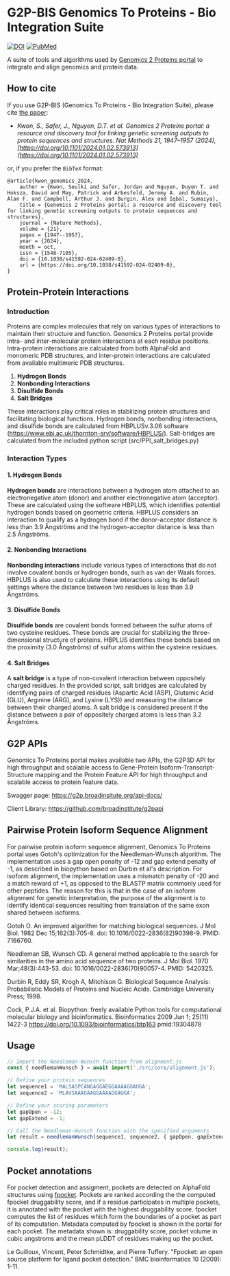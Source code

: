 # G2P-BIS Genomics To Proteins - Bio Integration Suite
[![DOI](https://img.shields.io/badge/DOI-10.1038/s41592--024--02409--0-blue.svg)](https://doi.org/10.1038/s41592-024-02409-0)
[![PubMed](https://img.shields.io/badge/PubMed-39294369-blue.svg)](https://pubmed.ncbi.nlm.nih.gov/39294369/)

A suite of tools and algorithms used by [Genomics 2 Proteins portal](https://g2p.broadinstitute.org) to integrate and align genomics and protein data.

## How to cite
If you use G2P-BIS (Genomics To Proteins - Bio Integration Suite), please cite [the paper](https://www.nature.com/articles/s41592-024-02409-0):

- *Kwon, S., Safer, J., Nguyen, D.T. et al. Genomics 2 Proteins portal: a resource and discovery tool for linking genetic screening outputs to protein sequences and structures. Nat Methods 21, 1947–1957 (2024), [https://doi.org/10.1101/2024.01.02.573913](https://doi.org/10.1101/2024.01.02.573913)*

or, if you prefer the `BibTeX` format:

```
@article{kwon_genomics_2024,
	author = {Kwon, Seulki and Safer, Jordan and Nguyen, Duyen T. and Hoksza, David and May, Patrick and Arbesfeld, Jeremy A. and Rubin, Alan F. and Campbell, Arthur J. and Burgin, Alex and Iqbal, Sumaiya},
	title = {Genomics 2 Proteins portal: a resource and discovery tool for linking genetic screening outputs to protein sequences and structures},
	journal = {Nature Methods},
	volume = {21},
	pages = {1947--1957},
	year = {2024},
	month = oct,
	issn = {1548-7105},
	doi = {10.1038/s41592-024-02409-0},
	url = {https://doi.org/10.1038/s41592-024-02409-0},
}
```


## Protein-Protein Interactions

### Introduction

Proteins are complex molecules that rely on various types of interactions to maintain their structure and function. Genomics 2 Proteins portal provide intra- and inter-molecular protein interactions at each residue positions. Intra-protein interactions are calculated from both AlphaFold and monomeric PDB structures, and inter-protein interactions are calculated from available multimeric PDB structures. 


1. **Hydrogen Bonds**
1. **Nonbonding Interactions**
1. **Disulfide Bonds**
1. **Salt Bridges**

These interactions play critical roles in stabilizing protein structures and facilitating biological functions. Hydrogen bonds, nonbonding interactions, and disulfide bonds are calculated from HBPLUSv.3.06 software (https://www.ebi.ac.uk/thornton-srv/software/HBPLUS/). Salt-bridges are calculated from the included python script (src/PPI_salt_bridges.py)

### Interaction Types


#### 1. Hydrogen Bonds

**Hydrogen bonds** are interactions between a hydrogen atom attached to an electronegative atom (donor) and another electronegative atom (acceptor). These are calculated using the software HBPLUS, which identifies potential hydrogen bonds based on geometric criteria. HBPLUS considers an interaction to qualify as a hydrogen bond if the donor-acceptor distance is less than 3.9 Ångströms and the hydrogen-acceptor distance is less than 2.5 Ångströms.


#### 2. Nonbonding Interactions

**Nonbonding interactions** include various types of interactions that do not involve covalent bonds or hydrogen bonds, such as van der Waals forces. HBPLUS is also used to calculate these interactions using its default settings where the distance between two residues is less than 3.9 Ångströms.

#### 3. Disulfide Bonds

**Disulfide bonds** are covalent bonds formed between the sulfur atoms of two cysteine residues. These bonds are crucial for stabilizing the three-dimensional structure of proteins. HBPLUS identifies these bonds based on the proximity (3.0 Ångströms) of sulfur atoms within the cysteine residues.

#### 4. Salt Bridges

A **salt bridge** is a type of non-covalent interaction between oppositely charged residues. In the provided script, salt bridges are calculated by identifying pairs of charged residues (Aspartic Acid (ASP), Glutamic Acid (GLU), Arginine (ARG), and Lysine (LYS)) and measuring the distance between their charged atoms. A salt bridge is considered present if the distance between a pair of oppositely charged atoms is less than 3.2 Ångströms.

## G2P APIs
Genomics To Proteins portal makes available two APIs, the G2P3D API for high throughput and scalable access to Gene-Protein Isoform-Transcript-Structure mapping and the Protein Feature API for high throughput and scalable access to protein feature data.

Swagger page: https://g2p.broadinsitute.org/api-docs/

Client Library: https://github.com/broadinstitute/g2papi

## Pairwise Protein Isoform Sequence Alignment
For pairwise protein isoform sequence alignment, Genomics To Proteins portal uses Gotoh's optimization for the Needleman-Wunsch algorithm. The implementation uses a gap open penalty of -12 and gap extend penalty of -1, as described in biopython based on Durbin et al's description. For isoform alignment, the implementation uses a mismatch penalty of -20 and a match reward of +1, as opposed to the BLASTP matrix commonly used for other peptides. The reason for this is that in the case of an isoform alignment for genetic interpretation, the purpose of the alignment is to identify identical sequences resulting from translation of the same exon shared between isoforms. 

Gotoh O. An improved algorithm for matching biological sequences. J Mol Biol. 1982 Dec 15;162(3):705-8. doi: 10.1016/0022-2836(82)90398-9. PMID: 7166760.

Needleman SB, Wunsch CD. A general method applicable to the search for similarities in the amino acid sequence of two proteins. J Mol Biol. 1970 Mar;48(3):443-53. doi: 10.1016/0022-2836(70)90057-4. PMID: 5420325.

Durbin R, Eddy SR, Krogh A, Mitchison G. Biological Sequence Analysis: Probabilistic Models of Proteins and Nucleic Acids. Cambridge University Press; 1998.

Cock, P.J.A. et al. Biopython: freely available Python tools for computational molecular biology and bioinformatics. Bioinformatics 2009 Jun 1; 25(11) 1422-3 https://doi.org/10.1093/bioinformatics/btp163 pmid:19304878

## Usage

```javascript
// Import the Needleman-Wunsch function from alignment.js
const { needlemanWunsch } = await import('./src/core/alignment.js');

// Define your protein sequences
let sequence1 = 'MALSASPCANGAGGAEGGAAAAGGAUGA';
let sequence2 = 'MLAVSAAAGAAGGAAAAGGAUGA';

// Define your scoring parameters
let gapOpen = -12;
let gapExtend = -1;

// Call the Needleman-Wunsch function with the specified arguments
let result = needlemanWunsch(sequence1, sequence2, { gapOpen, gapExtend });

console.log(result);

```

## Pocket annotations

For pocket detection and assigment, pockets are detected on AlphaFold structures using [fpocket](https://github.com/Discngine/fpocket). Pockets are ranked according the the computed fpocket druggability score, and if a residue participates in multiple pockets, it is annotated with the pocket with the highest druggability score. fpocket computes the list of residues which form the boundaries of a pocket as part of its computation. Metadata computed by fpocket is shown in the portal for each pocket. The metadata shown is: druggability score, pocket volume in cubic angstroms and the mean pLDDT of residues making up the pocket.

Le Guilloux, Vincent, Peter Schmidtke, and Pierre Tuffery. "Fpocket: an open source platform for ligand pocket detection." BMC bioinformatics 10 (2009): 1-11.

